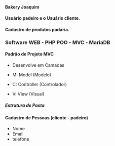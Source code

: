 #### Bakery Joaquim

#### Usuário padeiro e o Usuário cliente.

#### Cadastro de produtos padaria.

### Software WEB - PHP POO - MVC - MariaDB

#### Padrão de Projeto MVC

-   Desenvolve em Camadas

-   M: Model (Modelo)

-   C: Controller (Controlador)

-   V: View (Visual)

##### Estrutura de Pasta

#### Cadastro de Pessoas (cliente - padeiro)

-   Nome
-   Email
-   telefone
